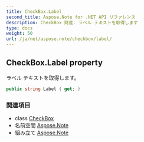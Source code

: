 ```yaml
---
title: CheckBox.Label
second_title: Aspose.Note for .NET API リファレンス
description: CheckBox 財産. ラベル テキストを取得します
type: docs
weight: 50
url: /ja/net/aspose.note/checkbox/label/
---
```

## CheckBox.Label property

ラベル テキストを取得します。

```csharp
public string Label { get; }
```

### 関連項目

* class [CheckBox](../)
* 名前空間 [Aspose.Note](../../checkbox/)
* 組み立て [Aspose.Note](../../../)


